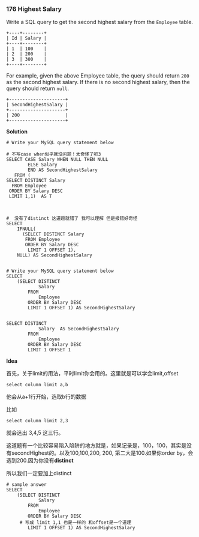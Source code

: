 ### 176 Highest Salary

Write a SQL query to get the second highest salary from the `Employee` table.

```
+----+--------+
| Id | Salary |
+----+--------+
| 1  | 100    |
| 2  | 200    |
| 3  | 300    |
+----+--------+
```

For example, given the above Employee table, the query should return `200` as the second highest salary. If there is no second highest salary, then the query should return `null`.

```
+---------------------+
| SecondHighestSalary |
+---------------------+
| 200                 |
+---------------------+
```



**Solution**

```mysql
# Write your MySQL query statement below

# 不写case when似乎就没问题！太奇怪了吧3
SELECT CASE Salary WHEN NULL THEN NULL
        ELSE Salary
        END AS SecondHighestSalary
   FROM (
SELECT DISTINCT Salary 
  FROM Employee 
 ORDER BY Salary DESC
 LIMIT 1,1)  AS T 
 
 
 
#  没有了distinct 这道题就错了 我可以理解 但是报错好奇怪
SELECT
    IFNULL(
      (SELECT DISTINCT Salary
       FROM Employee
       ORDER BY Salary DESC
        LIMIT 1 OFFSET 1),
    NULL) AS SecondHighestSalary


# Write your MySQL query statement below
SELECT
    (SELECT DISTINCT
            Salary
        FROM
            Employee
        ORDER BY Salary DESC
        LIMIT 1 OFFSET 1) AS SecondHighestSalary


SELECT DISTINCT
            Salary  AS SecondHighestSalary
        FROM
            Employee
        ORDER BY Salary DESC
        LIMIT 1 OFFSET 1
```





**Idea**

首先，关于limit的用法，平时limit你会用的。这里就是可以学会limit,offset

```mysql
select column limit a,b
```

他会从a+1行开始，选取b行的数据

比如

```mysql
select column limit 2,3
```

就会选出 3,4,5 这三行。

这道题有一个比较容易陷入陷阱的地方就是，如果记录是，100，100，其实是没有secondHighest的。以及100,100,200, 200, 第二大是100.如果你order by，会选到200.因为你没有**distinct**

所以我们一定要加上distinct

```mysql
# sample answer
SELECT
    (SELECT DISTINCT
            Salary
        FROM
            Employee
        ORDER BY Salary DESC
     # 写成 limit 1,1 也是一样的 和offset是一个道理
        LIMIT 1 OFFSET 1) AS SecondHighestSalary
```